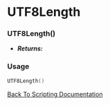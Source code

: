 # UTF8Length

### UTF8Length()
- ***Returns:*** 

### Usage

```Lua
UTF8Length()
```


[Back To Scripting Documentation](../README.md)
